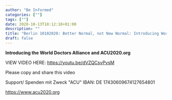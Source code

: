 ```yaml
---
author: "Be Informed"
categories: [""]
tags: [""]
date: 2020-10-13T18:12:18+01:00
description: ""
title: "Berlin 10102020: Better Normal, not New Normal: Introducing World Doctors Alliance"
draft: false
---
```


**Introducing the World Doctors Alliance and ACU2020.org** 

VIEW VIDEO HERE: https://youtu.be/dVZQCsvPvsM

Please copy and share this video  

Support/ Spenden mit Zweck "ACU" IBAN: DE 17430609674127654801  

 https://www.acu2020.org